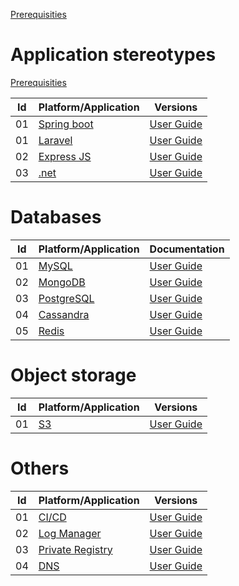 
[Prerequisities](./Prerequisities.md)

# Application stereotypes

[Prerequisities](./VPCCreation.md)

|Id |Platform/Application|Versions
|---|--------------------|-------|
| 01| [Spring boot]()       | [User Guide]()     |
| 01| [Laravel]()       | [User Guide]()     |
| 02| [Express JS]()       | [User Guide]()     |
| 03| [.net]()       | [User Guide]()     |

# Databases

|Id |Platform/Application|Documentation
|---|--------------------|-------|
| 01| [MySQL]()       | [User Guide]() |
| 02| [MongoDB]()       | [User Guide]()     |
| 03| [PostgreSQL]()       | [User Guide]()     |
| 04| [Cassandra]()       | [User Guide]()     |
| 05| [Redis]()       | [User Guide]()     |

# Object storage
|Id |Platform/Application|Versions
|---|--------------------|-------|
| 01| [S3]()       | [User Guide]()     |

# Others
|Id |Platform/Application|Versions
|---|--------------------|-------|
| 01| [CI/CD]()       | [User Guide]()     |
| 02| [Log Manager]()       | [User Guide]()    |
| 03| [Private Registry]()       | [User Guide]()    |
| 04| [DNS]()       | [User Guide]()    |

